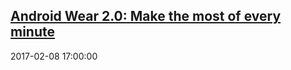 ## <a href="https://www.blog.google/products/android-wear/android-wear-20-make-most-every-minute/" target="_blank">Android Wear 2.0: Make the most of every minute</a>
2017-02-08 17:00:00 
